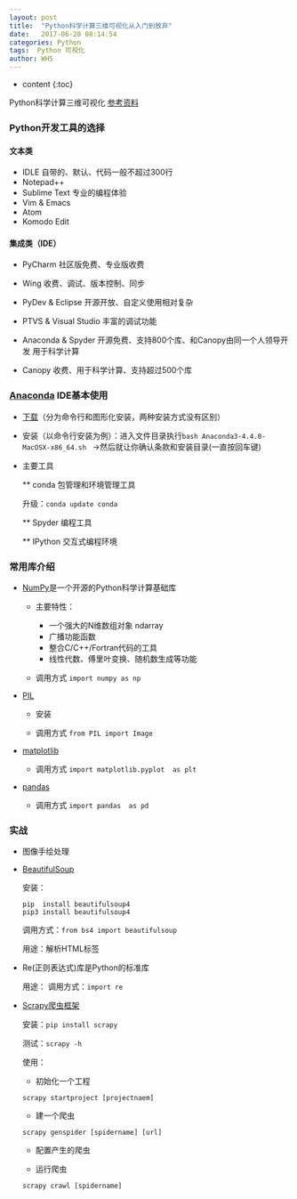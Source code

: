 ```yaml
---
layout: post
title:  "Python科学计算三维可视化从入门到放弃"
date:   2017-06-20 08:14:54
categories: Python
tags:  Python 可视化
author: WHS
---
```


* content
{:toc}

Python科学计算三维可视化
[参考资料](https://pan.baidu.com/s/1hsrDKXI)





### Python开发工具的选择

#### 文本类

* IDLE  自带的、默认、代码一般不超过300行
* Notepad++
* Sublime Text  专业的编程体验
* Vim & Emacs
* Atom
* Komodo Edit

#### 集成类（IDE）

* PyCharm  社区版免费、专业版收费

* Wing  收费、调试、版本控制、同步

* PyDev & Eclipse   开源开放、自定义使用相对复杂

* PTVS & Visual Studio  丰富的调试功能

* Anaconda & Spyder  开源免费、支持800个库、和Canopy由同一个人领导开发  用于科学计算

* Canopy  收费、用于科学计算、支持超过500个库

### [Anaconda](https://www.continuum.io) IDE基本使用

* [下载](https://www.continuum.io/downloads)（分为命令行和图形化安装，两种安装方式没有区别）

* 安装（以命令行安装为例）：进入文件目录执行``bash Anaconda3-4.4.0-MacOSX-x86_64.sh `` ->然后就让你确认条款和安装目录(一直按回车键)

* 主要工具

  ** conda 包管理和环境管理工具

  升级：``conda update conda``

  ** Spyder 编程工具

  ** IPython 交互式编程环境





### 常用库介绍

* [NumPy](http://www.python-requests.org)是一个开源的Python科学计算基础库

  * 主要特性：

    * 一个强大的N维数组对象 ndarray
    * 广播功能函数
    * 整合C/C++/Fortran代码的工具
    * 线性代数、傅里叶变换、随机数生成等功能

  * 调用方式  ```import numpy as np```

* [PIL]()

  * 安装

  * 调用方式 ```from PIL import Image```


* [matplotlib](http://matplotlib.org/)

  * 调用方式 ```import matplotlib.pyplot  as plt```

* [pandas](http://pandas.pydata.org/)

  * 调用方式 ```import pandas  as pd```




### 实战

* 图像手绘处理



* [BeautifulSoup](https://www.crummy.com/software/BeautifulSoup/)  

  安装：
  ```
  pip  install beautifulsoup4
  pip3 install beautifulsoup4
  ```

  调用方式：``from bs4 import beautifulsoup``

  用途：解析HTML标签

* Re(正则表达式)库是Python的标准库

  用途：
  调用方式：``import re``

* [Scrapy爬虫框架](https://scrapy.org/)

  安装：``pip install scrapy``

  测试：``scrapy ‐h``

  使用：

  * 初始化一个工程

  ``scrapy startproject [projectnaem]``

  * 建一个爬虫

  ``scrapy genspider [spidername] [url]``

  * 配置产生的爬虫

  * 运行爬虫
  
  ``scrapy crawl [spidername]``




